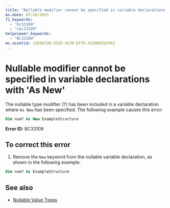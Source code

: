 ```yaml
---
title: "Nullable modifier cannot be specified in variable declarations with 'As New'"
ms.date: 07/20/2015
f1_keywords: 
  - "bc33109"
  - "vbc33109"
helpviewer_keywords: 
  - "BC33109"
ms.assetid: 135def20-3535-4239-bffb-43208d1b3f63
---
```

# Nullable modifier cannot be specified in variable declarations with 'As New'
The nullable type modifier (?) has been included in a variable declaration where `As New` has been specified. The following example causes this error:  
  
```vb  
Dim num? As New ExampleStructure  
```  
  
 **Error ID:** BC33109  
  
## To correct this error  
  
1. Remove the `New` keyword from the nullable variable declaration, as shown in the following example:  
  
```vb  
Dim num? As ExampleStructure  
```  
  
## See also

- [Nullable Value Types](../../visual-basic/programming-guide/language-features/data-types/nullable-value-types.md)
